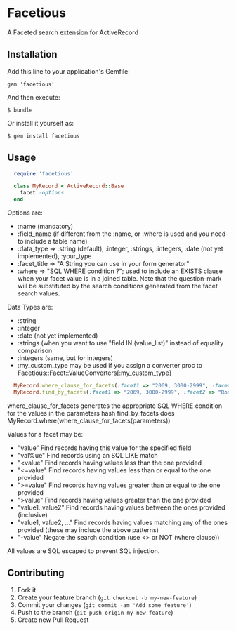 # Facetious

A Faceted search extension for ActiveRecord

## Installation

Add this line to your application's Gemfile:

    gem 'facetious'

And then execute:

    $ bundle

Or install it yourself as:

    $ gem install facetious

## Usage

```ruby
  require 'facetious'

  class MyRecord < ActiveRecord::Base
    facet :options
  end
```

Options are:
* :name (mandatory)
* :field_name (if different from the :name, or :where is used and you need to include a table name)
* :data_type => :string (default), :integer, :strings, :integers, :date (not yet implemented), :your_type
* :facet_title => "A String you can use in your form generator"
* :where => "SQL WHERE condition ?"; used to include an EXISTS clause when your facet value is in a joined table. Note that the question-mark will be substituted by the search conditions generated from the facet search values.

Data Types are:
* :string
* :integer
* :date (not yet implemented)
* :strings (when you want to use "field IN (value_list)" instead of equality comparison
* :integers (same, but for integers)
* :my_custom_type may be used if you assign a converter proc to Facetious::Facet::ValueConverters[:my_custom_type]

```ruby
  MyRecord.where_clause_for_facets(:facet1 => "2069, 3000-2999", :facet2 => "Rose%").include(:some_association)
  MyRecord.find_by_facets(:facet1 => "2069, 3000-2999", :facet2 => "Rose%").include(:some_association)
```

where_clause_for_facets generates the appropriate SQL WHERE condition for the values in the parameters hash
find_by_facets does MyRecord.where(where_clause_for_facets(parameters))

Values for a facet may be:
* "value" Find records having this value for the specified field
* "val%ue" Find records using an SQL LIKE match
* "<value" Find records having values less than the one provided
* "<=value" Find records having values less than or equal to the one provided
* ">=value" Find records having values greater than or equal to the one provided
* ">value" Find records having values greater than the one provided
* "value1..value2" Find records having values between the ones provided (inclusive)
* "value1, value2, ..." Find records having values matching any of the ones provided (these may include the above patterns)
* "-value" Negate the search condition (use <> or NOT (where clause))

All values are SQL escaped to prevent SQL injection.

## Contributing

1. Fork it
2. Create your feature branch (`git checkout -b my-new-feature`)
3. Commit your changes (`git commit -am 'Add some feature'`)
4. Push to the branch (`git push origin my-new-feature`)
5. Create new Pull Request


